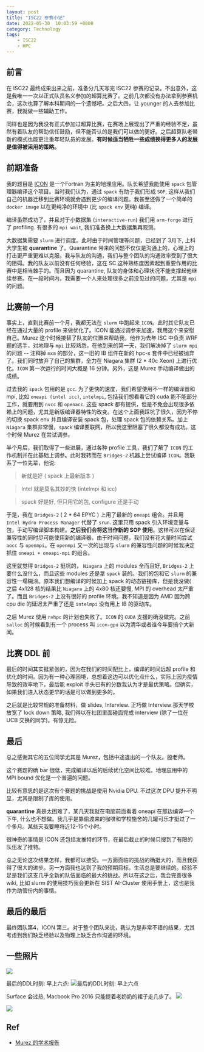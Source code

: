 ```yaml
---
layout: post
title: "ISC22 参赛小记"
date: 2022-05-30  10:03:59 +0800
category: Technology
tags: 
    - ISC22
    - HPC 
---
```


## 前言
在 ISC22 最终成果出来之前，准备分几天写完 ISC22 参赛的记录。不出意外，这是我唯一一次以正式队员名义参加的超算比赛了。之前几次都没有办法拿到参赛机会，这次也算了解本科期间的一个遗憾吧。之后大四，让 younger 的人去参加比赛，我就做一些辅助工作。

同样也是因为我没有正式参加过超算比赛，在赛场上展现出了严重的经验不足，虽然有着队友的帮助信任鼓励，但不能否认的是我们可以做的更好。之后超算队老带新的模式也能更注重年轻队员的发展。**有时候适当牺牲一些成绩换得更多人的发展是值得被采用的策略。**

## 前期准备
我的题目是 [ICON](https://hpcadvisorycouncil.atlassian.net/wiki/spaces/HPCWORKS/pages/2792161313/Getting+started+with+ICON+for+ISC22+SCC) 是一个Fortran 为主的地理应用。队长希望我能使用 `spack` 包管理器编译这个项目。当时我们认为，通过 `spack` 有助于我们形成 `SOP`, 这样从我们自己的机器迁移到比赛环境就会遇到更少的编译问题。我甚至还做了一个简单的 `docker image` 以在更纯净的环境中 (比 `spack env` 更纯) 编译。

编译虽然成功了，并且对于小数据集 (`interactive-run`) 我们用 `arm-forge` 进行了 profiling. 有很多的 `mpi wait`, 我们准备换上大数据集再观测。

大数据集需要 `slurm` 进行调度。此时由于时间管理等问题，已经到了 3月下, 上科大学生被 **quarantine** 了。Quarantine 带来的问题不仅仅是沟通上的，心理上的打击更严重更难以克服。我与队友的沟通，我们与整个团队的沟通效率受到了很大的阻碍。我的队友以前没有任何经验，这在 SC 这种熟练度因素起到重要作用的比赛中是相当棘手的。而且因为 quarantine, 队友的身体和心理状况不能支撑起他继续参赛。在一段时间内，我需要一个人来处理很多之前没见过的问题，尤其是 `mpi` 的问题。

## 比赛前一个月
事实上，直到比赛前一个月，我都无法在 `slurm` 中跑起来 `ICON`。此时其它队友已经在通过大量的 profile 来做优化了。ICON 能通过调参来加速，我用这个来安慰自己。Murez 这个时候接替了队友的位置来帮助我，他作为去年 ISC 中负责 WRF 题的选手，对地理与 `mpi` 比较熟悉。在他到来的第一天，我们解决掉了 `slurm mpi` 的问题 -- 注释掉 `mxm` 的部分，这一旧的 IB 组件在新的 hpc-x 套件中已经被抛弃了。我们同时放弃了自己的集群，全力在 Niagara 集群 (2 * 40c Xeon) 上进行优化。`ICON` 第一次运行的时间大概是 16 分钟。另外，这是 Murez 手动编译做出的成绩。

过去我的 `spack` 包用的是 `gcc`. 为了更快的速度，我们希望使用不一样的编译器和 mpi, 比如 `oneapi (intel icc)`, `intelmpi`, 包括我们想看看它的 cuda 能不能部分工作，就要用到 `nvcc` 和 `openacc`. 这些 spack 都有提供，但是不免会出现很多依赖上的问题，尤其是新版编译器特性的改变。在这个上面我踩坑了很久，因为不停的切换 spack env 并且编译安装 spack 包，处理 spack 包的依赖关系。加上 `Niagara` 集群非常慢，`spack` 编译要联网，所以我这里阻塞了很久都没有成功。这个时候 Murez 在尝试调参。

半个月后，我们取得了一些进展，通过各种 profile 工具，我们了解了 `ICON` 的工作机制并在此基础上调参。此时我转而在 `Bridges-2` 机器上尝试编译 `ICON`。我联系了一位先辈，他说:

> 新就是好 ( spack 上最新版本 )

> Intel 就是莫名其妙的快 (intelmpi 和 icc)

> spack 好是好, 但只用它的包, configure 还是手动

于是，我在 `Bridges-2` ( 2 * 64 EPYC ) 上用了最新的 `oneapi` 组合。并且用 `Intel Hydro Process Manager` 代替了 `srun`. 这里只用 spack 引入环境变量与包，手动写编译脚本构建。**之后我们会将这当作新的 SOP 使用**。这样可以在保证兼容性的同时尽可能使用新的编译器。由于时间问题，我们没有花大量时间尝试 `aocc` 与 `openmpi`。在 `openmpi` 又一次的出现与 `slurm` 的兼容性问题的时候我决定抓住 `oneapi + oneapi-mpi` 的组合。

这里就觉得 `Bridges-2` 挺坑的， `Niagara` 上的 modules 全而且好, `Bridges-2` 上要什么没什么，而且这些 modules 还是拿 `spack` 装的。我们的包和它 `slurm` 的兼容性一塌糊涂。原本我们想编译的时候加上 spack 的动态链接库，但是我没做(   之后 4x128 核的结果比 `Niagara` 上的 4x80 核还要慢, MPI 的 overhead 太严重了。而且 `Bridges-2` 上没有很好的 profile 环境。我不知道是因为 AMD 因为跨 cpu die 的延迟太严重了还是 `intelmpi` 没有用上 IB 的驱动库。

之后 Murez 使用 `nvhpc` 的计划也失败了。`ICON` 的 `CUDA` 支援的确没做完。之前 `salloc` 的时候看到有一个 process 叫 `icon-gpu` 以为清华或者谁今年要搞个大新闻。



## 比赛 DDL 前

最后的时间其实挺紧张的，因为在我们的时间配比上，编译的时间远超 profile 和优化的时间。因为有一种心理困境，总想着这边可以优化点什么，实际上因为疫情导致的效率地下，最后能 exploit 手头已有的分数我认为才是最优策略。但确实，如果我们进入状态更早的话是可以做到更多的。

之后就是比较常规的准备材料，做 slides, Interview. 正巧做 Interview 那天学校放宽了 lock down 策略, 我们得以在社团里面碰面完成 interview (除了一位在 UCB 交换的同学)。有惊无险。


## 最后

总之感谢其它的五位同学尤其是 Murez，包括中途退出的一个队友。殷老师。

这个赛题的确 bar 很低，完成编译以后的后续优化空间比较难。地理应用中的 MPI bound 优化是一个普遍的问题。

比较有意思的是这次有个赛题的挑战是使用 Nvidia DPU. 不过这次 DPU 提升不明显，尤其是限制了库的使用。

**quarantine**  真是太困难了，某几天我就在电脑前面看着 oneapi 在那边编译一个下午, 什么也不想做。我几乎是靠偷渡来的咖啡和学校施舍的几罐可乐才挺过了一个多月。某些天我要睡将近12-15个小时。

很神奇的事情是 ICON 还包括发推特的环节，在最后截止的时候只搜到了有限的队伍发了推特。

总之无论这次结果怎样，我都可以接受。一方面面临的挑战的确挺大的，而且我获得了很大的进步。另一方面我也达到了我的预期目标。生活总是要继续的。经验不足是我们这支几乎全新的队伍面临的最大的挑战。所以在这之后，我会完善很多 wiki, 比如 slurm 的使用技巧我会更新在 SIST AI-Cluster 使用手册上，这也是我作为助管份内的事情。

## 最后的最后

最终团队第4，ICON 第三。对于整个团队来说，我认为是非常不错的结果，尤其考虑到我们缺乏经验以及物理上缺乏合作沟通的环境。

## 一些照片
![](https://snz04pap002files.storage.live.com/y4mC-qOv58F0zyYkwGrJYfSrFtptBsZuBlZjG7IdRLPpy4o7Pg0VuqoUY2b5HIxL0ywtslWNfE-sV3SS0UzgD7FHULbQBFv9odUQ71vO1TQEBhOHuUL50_WDXYA4UOobIJK_gGo_-7m_kyDQR8QZQVxg9BUKak-PBV8hxLHv7wriCKbjIyhHI9zOSHZc-_12_uw?width=1002&height=1024&cropmode=none)

最后的DDL时刻: 早上六点:
![最后的DDL时刻: 早上六点](https://snz04pap002files.storage.live.com/y4mvpOPnqIVwF0mKEHEJvDZLkUWInikg9wwY_qJIhvXtwZjkTpKVDlrmye0moLzki0USNg-ikVgmUqO6-EJXpX_OCAyAlmuBcKy5uB44iOLd134T2215UsEK35_ftMi7lBdGDIm1uK-WdaYw8nzf7iXuj9g6OBkr_1fwTXSNpGr3cZQ-haZI26JxeJgk-Eu8cap?width=2048&height=1152&cropmode=none)

Surface 会过热, Macbook Pro 2016 只能提着老奶奶的裙子走几步了。 
![](https://snz04pap002files.storage.live.com/y4mwNZIR3vFQ2UDIiw1GBzKWtAImw6B2E3SvCNJjrxjJu5nXDKCuNnZoL0pTXWyJtuXMlpKak-vQW1UqZjvpGrts4krmaTsvOQ8NLndqEL4LwkNpP-rjqmGlP-0_rAMT-sCCaCr3k7yPdi6PUEz0qOoGai5kYgYE0CHr0BFaL4dJ0mwdN5YezziJP_vhPkpysAy?width=660&height=495&cropmode=none)


![](https://snz04pap002files.storage.live.com/y4mYbkv1sWJMOCZeqili39T2NU-fUk27NGDzjCpRJewS4wXGtZFHhGdSUGSvaVSvjse2Lvs3VPCqfEOKvFCqvYJddjX2E_oh6Gr24vY5Px5w-pkiF8R8gYUIyhVHJ62-Z72jUQ7IAXIhSGCbBvvgnDqtb8ldYHRhjBcC7szi7KyUjVXXm7o4xdlVcnNmlJZLjjM?width=1024&height=768&cropmode=none)
## Ref
- [Murez 的学术报告](https://murez.cloud/)